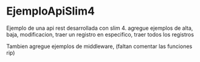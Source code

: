 # EjemploApiSlim4
Ejemplo de una api rest desarrollada con slim 4. 
agregue ejemplos de alta, baja, modificacion, traer un registro en especifico, traer todos los registros

Tambien agregue ejemplos de middleware,
(faltan comentar las funciones rip)

